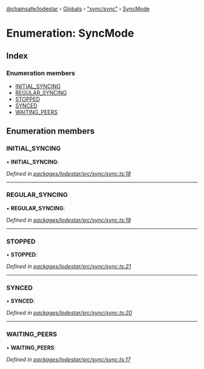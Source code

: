 [@chainsafe/lodestar](../README.md) › [Globals](../globals.md) › ["sync/sync"](../modules/_sync_sync_.md) › [SyncMode](_sync_sync_.syncmode.md)

# Enumeration: SyncMode

## Index

### Enumeration members

* [INITIAL_SYNCING](_sync_sync_.syncmode.md#initial_syncing)
* [REGULAR_SYNCING](_sync_sync_.syncmode.md#regular_syncing)
* [STOPPED](_sync_sync_.syncmode.md#stopped)
* [SYNCED](_sync_sync_.syncmode.md#synced)
* [WAITING_PEERS](_sync_sync_.syncmode.md#waiting_peers)

## Enumeration members

###  INITIAL_SYNCING

• **INITIAL_SYNCING**:

*Defined in [packages/lodestar/src/sync/sync.ts:18](https://github.com/ChainSafe/lodestar/blob/e5567ed22/packages/lodestar/src/sync/sync.ts#L18)*

___

###  REGULAR_SYNCING

• **REGULAR_SYNCING**:

*Defined in [packages/lodestar/src/sync/sync.ts:19](https://github.com/ChainSafe/lodestar/blob/e5567ed22/packages/lodestar/src/sync/sync.ts#L19)*

___

###  STOPPED

• **STOPPED**:

*Defined in [packages/lodestar/src/sync/sync.ts:21](https://github.com/ChainSafe/lodestar/blob/e5567ed22/packages/lodestar/src/sync/sync.ts#L21)*

___

###  SYNCED

• **SYNCED**:

*Defined in [packages/lodestar/src/sync/sync.ts:20](https://github.com/ChainSafe/lodestar/blob/e5567ed22/packages/lodestar/src/sync/sync.ts#L20)*

___

###  WAITING_PEERS

• **WAITING_PEERS**:

*Defined in [packages/lodestar/src/sync/sync.ts:17](https://github.com/ChainSafe/lodestar/blob/e5567ed22/packages/lodestar/src/sync/sync.ts#L17)*

